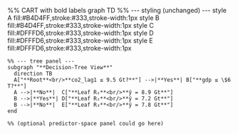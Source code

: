 %% CART with bold labels
graph TD
    %% --- styling (unchanged) ---
    style A fill:#B4D4FF,stroke:#333,stroke-width:1px
    style B fill:#B4D4FF,stroke:#333,stroke-width:1px
    style C fill:#DFFFD6,stroke:#333,stroke-width:1px
    style D fill:#DFFFD6,stroke:#333,stroke-width:1px
    style E fill:#DFFFD6,stroke:#333,stroke-width:1px
    
    %% --- tree panel ---
    subgraph "**Decision-Tree View**"
      direction TB
      A["**Root**<br/>**co2_lag1 ≤ 9.5 Gt?**"] -->|**Yes**| B["**gdp ≤ \$6 T?**"]
      A -->|**No**|  C["**Leaf R₁**<br/>**ŷ = 8.9 Gt**"]
      B -->|**Yes**| D["**Leaf R₂**<br/>**ŷ = 7.2 Gt**"]
      B -->|**No**|  E["**Leaf R₃**<br/>**ŷ = 7.8 Gt**"]
    end

    %% (optional predictor-space panel could go here)
